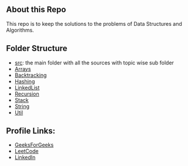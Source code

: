 ## About this Repo

This repo is to keep the solutions to the problems of Data Structures and Algorithms.

## Folder Structure

- [src](/src): the main folder with all the sources with topic wise sub folder
- [Arrays](/src/Arrays/)
- [Backtracking](/src/Backtracking/)
- [Hashing](/src/Hashing/)
- [LinkedList](/src/LinkedList/)
- [Recursion](/src/Recursion/)
- [Stack](/src/Recursion/)
- [String](/src/String/)
- [Util](/src/Util/)

## Profile Links:

- [GeeksForGeeks](https://auth.geeksforgeeks.org/user/agarwalkrishnanshu/practice)
- [LeetCode](https://leetcode.com/agarwalkrishnanshu/)
- [LinkedIn](https://www.linkedin.com/in/krishnanshu-agarwal/)
